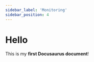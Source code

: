 ```yaml
---
sidebar_label: 'Monitoring'
sidebar_position: 4
---
```


# Hello

This is my **first Docusaurus document**!